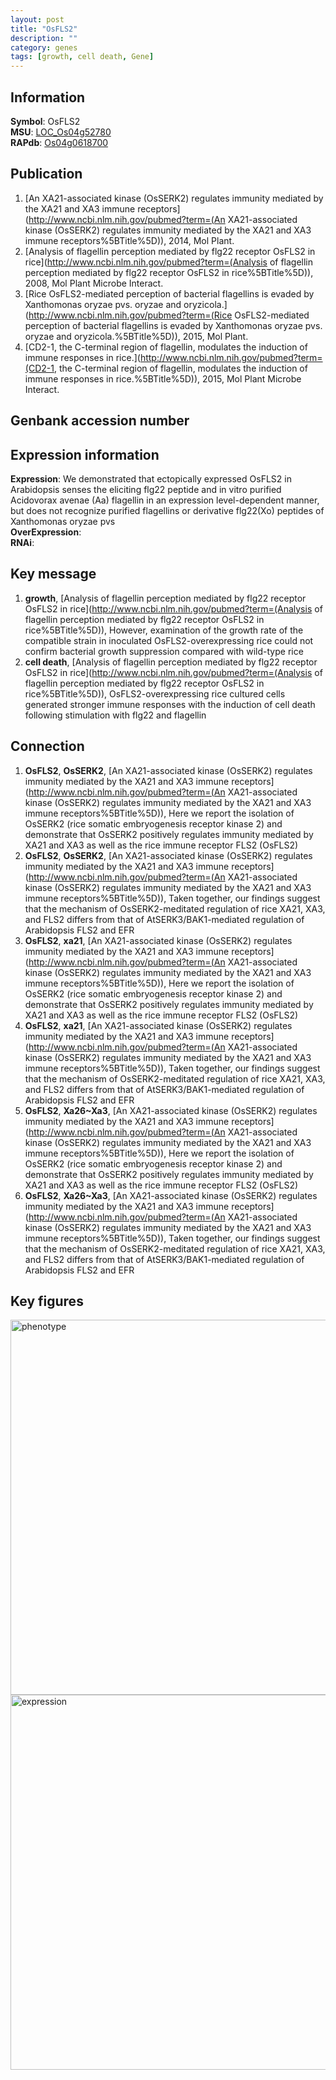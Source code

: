 ```yaml
---
layout: post
title: "OsFLS2"
description: ""
category: genes
tags: [growth, cell death, Gene]
---
```


## Information
__Symbol__: OsFLS2  
__MSU__: [LOC_Os04g52780](http://rice.plantbiology.msu.edu/cgi-bin/ORF_infopage.cgi?orf=LOC_Os04g52780)  
__RAPdb__: [Os04g0618700](http://rapdb.dna.affrc.go.jp/viewer/gbrowse_details/irgsp1?name=Os04g0618700)  

## Publication
1. [An XA21-associated kinase (OsSERK2) regulates immunity mediated by the XA21 and XA3 immune receptors](http://www.ncbi.nlm.nih.gov/pubmed?term=(An XA21-associated kinase (OsSERK2) regulates immunity mediated by the XA21 and XA3 immune receptors%5BTitle%5D)), 2014, Mol Plant.
2. [Analysis of flagellin perception mediated by flg22 receptor OsFLS2 in rice](http://www.ncbi.nlm.nih.gov/pubmed?term=(Analysis of flagellin perception mediated by flg22 receptor OsFLS2 in rice%5BTitle%5D)), 2008, Mol Plant Microbe Interact.
3. [Rice OsFLS2-mediated perception of bacterial flagellins is evaded by Xanthomonas oryzae pvs. oryzae and oryzicola.](http://www.ncbi.nlm.nih.gov/pubmed?term=(Rice OsFLS2-mediated perception of bacterial flagellins is evaded by Xanthomonas oryzae pvs. oryzae and oryzicola.%5BTitle%5D)), 2015, Mol Plant.
4. [CD2-1, the C-terminal region of flagellin, modulates the induction of immune responses in rice.](http://www.ncbi.nlm.nih.gov/pubmed?term=(CD2-1, the C-terminal region of flagellin, modulates the induction of immune responses in rice.%5BTitle%5D)), 2015, Mol Plant Microbe Interact.

## Genbank accession number

## Expression information
__Expression__: We demonstrated that ectopically expressed OsFLS2 in Arabidopsis senses the eliciting flg22 peptide and in vitro purified Acidovorax avenae (Aa) flagellin in an expression level-dependent manner, but does not recognize purified flagellins or derivative flg22(Xo) peptides of Xanthomonas oryzae pvs  
__OverExpression__:  
__RNAi__:  

## Key message
1. __growth__, [Analysis of flagellin perception mediated by flg22 receptor OsFLS2 in rice](http://www.ncbi.nlm.nih.gov/pubmed?term=(Analysis of flagellin perception mediated by flg22 receptor OsFLS2 in rice%5BTitle%5D)),  However, examination of the growth rate of the compatible strain in inoculated OsFLS2-overexpressing rice could not confirm bacterial growth suppression compared with wild-type rice
2. __cell death__, [Analysis of flagellin perception mediated by flg22 receptor OsFLS2 in rice](http://www.ncbi.nlm.nih.gov/pubmed?term=(Analysis of flagellin perception mediated by flg22 receptor OsFLS2 in rice%5BTitle%5D)),  OsFLS2-overexpressing rice cultured cells generated stronger immune responses with the induction of cell death following stimulation with flg22 and flagellin

## Connection
1. __OsFLS2__, __OsSERK2__, [An XA21-associated kinase (OsSERK2) regulates immunity mediated by the XA21 and XA3 immune receptors](http://www.ncbi.nlm.nih.gov/pubmed?term=(An XA21-associated kinase (OsSERK2) regulates immunity mediated by the XA21 and XA3 immune receptors%5BTitle%5D)),  Here we report the isolation of OsSERK2 (rice somatic embryogenesis receptor kinase 2) and demonstrate that OsSERK2 positively regulates immunity mediated by XA21 and XA3 as well as the rice immune receptor FLS2 (OsFLS2)
2. __OsFLS2__, __OsSERK2__, [An XA21-associated kinase (OsSERK2) regulates immunity mediated by the XA21 and XA3 immune receptors](http://www.ncbi.nlm.nih.gov/pubmed?term=(An XA21-associated kinase (OsSERK2) regulates immunity mediated by the XA21 and XA3 immune receptors%5BTitle%5D)),  Taken together, our findings suggest that the mechanism of OsSERK2-meditated regulation of rice XA21, XA3, and FLS2 differs from that of AtSERK3/BAK1-mediated regulation of Arabidopsis FLS2 and EFR
3. __OsFLS2__, __xa21__, [An XA21-associated kinase (OsSERK2) regulates immunity mediated by the XA21 and XA3 immune receptors](http://www.ncbi.nlm.nih.gov/pubmed?term=(An XA21-associated kinase (OsSERK2) regulates immunity mediated by the XA21 and XA3 immune receptors%5BTitle%5D)),  Here we report the isolation of OsSERK2 (rice somatic embryogenesis receptor kinase 2) and demonstrate that OsSERK2 positively regulates immunity mediated by XA21 and XA3 as well as the rice immune receptor FLS2 (OsFLS2)
4. __OsFLS2__, __xa21__, [An XA21-associated kinase (OsSERK2) regulates immunity mediated by the XA21 and XA3 immune receptors](http://www.ncbi.nlm.nih.gov/pubmed?term=(An XA21-associated kinase (OsSERK2) regulates immunity mediated by the XA21 and XA3 immune receptors%5BTitle%5D)),  Taken together, our findings suggest that the mechanism of OsSERK2-meditated regulation of rice XA21, XA3, and FLS2 differs from that of AtSERK3/BAK1-mediated regulation of Arabidopsis FLS2 and EFR
5. __OsFLS2__, __Xa26~Xa3__, [An XA21-associated kinase (OsSERK2) regulates immunity mediated by the XA21 and XA3 immune receptors](http://www.ncbi.nlm.nih.gov/pubmed?term=(An XA21-associated kinase (OsSERK2) regulates immunity mediated by the XA21 and XA3 immune receptors%5BTitle%5D)),  Here we report the isolation of OsSERK2 (rice somatic embryogenesis receptor kinase 2) and demonstrate that OsSERK2 positively regulates immunity mediated by XA21 and XA3 as well as the rice immune receptor FLS2 (OsFLS2)
6. __OsFLS2__, __Xa26~Xa3__, [An XA21-associated kinase (OsSERK2) regulates immunity mediated by the XA21 and XA3 immune receptors](http://www.ncbi.nlm.nih.gov/pubmed?term=(An XA21-associated kinase (OsSERK2) regulates immunity mediated by the XA21 and XA3 immune receptors%5BTitle%5D)),  Taken together, our findings suggest that the mechanism of OsSERK2-meditated regulation of rice XA21, XA3, and FLS2 differs from that of AtSERK3/BAK1-mediated regulation of Arabidopsis FLS2 and EFR

## Key figures
<img src="http://ricencode.github.io/images/OsFLS2.pheno.png" alt="phenotype"  style="width: 600px;"/>

<img src="http://ricencode.github.io/images/OsFLS2.exp.png" alt="expression"  style="width: 600px;"/>


